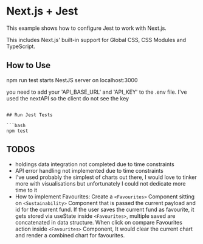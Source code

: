 # Next.js + Jest

This example shows how to configure Jest to work with Next.js.

This includes Next.js' built-in support for Global CSS, CSS Modules and TypeScript.

## How to Use

npm run test starts NestJS server on localhost:3000

you need to add your 'API_BASE_URL' and 'API_KEY' to the .env file. I've used the nextAPI so the client do not see the key


```

## Run Jest Tests

```bash
npm test
```

## TODOS

- holdings data integration not completed due to time constraints
- API error handling not implemented due to time constraints
- I've used probably the simplest of charts out there, I would love to tinker more with visualisations but unfortunately I could not dedicate more time to it
- How to implement Favourites: Create a `<Favourites>` Component sitting on `<Sustainability>` Component that is passed the current payload and id for the current fund. If the user saves the current fund as favourite, it gets stored via useState inside `<Favourites>`, multiple saved are concatenated in data structure. When click on compare Favourites action inside `<Favourites>` Component, It would clear the current chart and render a combined chart for favourites. 
